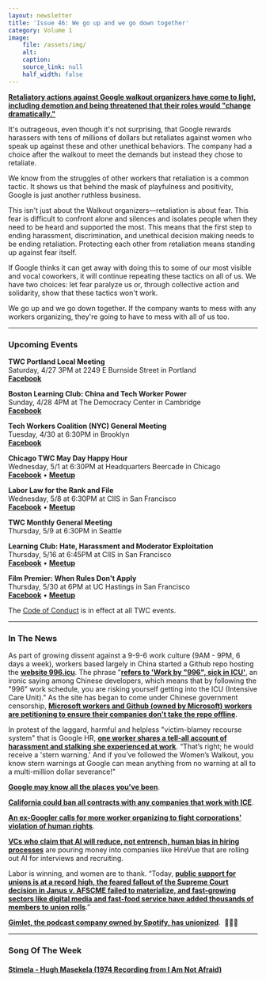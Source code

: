 ```yaml
---
layout: newsletter
title: 'Issue 46: We go up and we go down together'
category: Volume 1
image:
    file: /assets/img/
    alt: 
    caption: 
    source_link: null
    half_width: false
---
```


<!-- Content imported from: https://us11.campaign-archive.com/?e=dbff030191&u=194e57c175176cfd13007a197&id=fb0a087f82 -->

[**Retaliatory actions against Google walkout organizers have come to light, including demotion and being threatened that their roles would "change dramatically."**](https://www.wired.com/story/google-walkout-organizers-say-theyre-facing-retaliation/?mbid=social_twitter_onsiteshare)

<!--excerpt-->
  
It's outrageous, even though it's not surprising, that Google rewards harassers with tens of millions of dollars but retaliates against women who speak up against these and other unethical behaviors. The company had a choice after the walkout to meet the demands but instead they chose to retaliate.  
  
We know from the struggles of other workers that retaliation is a common tactic. It shows us that behind the mask of playfulness and positivity, Google is just another ruthless business.  
  
This isn't just about the Walkout organizers—retaliation is about fear. This fear is difficult to confront alone and silences and isolates people when they need to be heard and supported the most. This means that the first step to ending harassment, discrimination, and unethical decision making needs to be ending retaliation. Protecting each other from retaliation means standing up against fear itself.  
  
If Google thinks it can get away with doing this to some of our most visible and vocal coworkers, it will continue repeating these tactics on all of us. We have two choices: let fear paralyze us or, through collective action and solidarity, show that these tactics won't work.  
  
We go up and we go down together. If the company wants to mess with any workers organizing, they're going to have to mess with all of us too. 

***

###  Upcoming Events

 **TWC Portland Local Meeting**  
Saturday, 4/27 3PM at&nbsp;2249 E Burnside Street in Portland  
[**Facebook**](https://www.facebook.com/events/2364437803821440/)  
  
**Boston Learning Club: China and Tech Worker Power**  
Sunday, 4/28 4PM at&nbsp;The Democracy Center in Cambridge  
[**Facebook**](https://www.facebook.com/events/641911872912890/)  
  
**Tech Workers Coalition (NYC) General Meeting**  
Tuesday, 4/30 at 6:30PM in Brooklyn  
[**Facebook**](https://www.facebook.com/events/579455449214924/)  
  
**Chicago TWC May Day Happy Hour**  
Wednesday, 5/1 at 6:30PM at Headquarters Beercade in Chicago  
**[Facebook](https://www.facebook.com/events/1059041377639542/)**&nbsp;• [**Meetup**](https://meetu.ps/e/GGSRn/3SQcb/f)

**Labor Law for the Rank and File**  
Wednesday, 5/8 at 6:30PM at CIIS in San Francisco  
**[Facebook](https://www.facebook.com/events/1059041377639542/)**&nbsp;• [**Meetup**](https://www.meetup.com/Tech-Workers-Coalition/events/260882323/)

**TWC Monthly General Meeting**  
Thursday, 5/9 at 6:30PM in Seattle  
  
**Learning Club: Hate, Harassment and Moderator Exploitation**  
Thursday, 5/16 at 6:45PM at CIIS in San Francisco  
[**Facebook**](https://www.facebook.com/events/280599746151137/)&nbsp;• [**Meetup**](https://www.meetup.com/Tech-Workers-Coalition/events/260855234/)  
  
**Film Premier: When Rules Don't Apply**  
Thursday, 5/30 at 6PM at UC Hastings in San Francisco  
[**Facebook**](https://www.facebook.com/events/450546672154765/)&nbsp;• [**Meetup**](https://www.meetup.com/Tech-Workers-Coalition/events/260858861/)

The [Code of Conduct](https://techworkerscoalition.org/community-guide/) is in effect at all TWC events.

***

### In The News

As part of growing dissent against a 9-9-6 work culture (9AM - 9PM, 6 days a week), workers based largely in China started a Github repo hosting the [**website 996.icu**](https://996.icu/#/en_US). The phrase "[**refers to 'Work by "996", sick in ICU'**](https://github.com/996icu/996.ICU), an ironic saying among Chinese developers, which means that by following the "996" work schedule, you are risking yourself getting into the ICU (Intensive Care Unit)." As the site has began to come under Chinese government censorship,&nbsp;[**Microsoft workers and Github (owned by Microsoft) workers are petitioning to ensure their companies don't take the repo offline**](https://buzzfeednews.com/article/carolineodonovan/microsoft-petition-996-icu-workweek-china).

In protest of the laggard, harmful and helpless "victim-blamey recourse system" that is Google HR, [**one&nbsp;worker shares a tell-all account of harassment and stalking she experienced at work**](https://medium.com/the-chronicles-of-the-coding-curmudgeon/the-chronicles-of-the-coding-curmudgeon-foot-guy-966a5ace5b34). “That’s right; he would receive a 'stern warning.'&nbsp;And if you’ve followed the Women’s Walkout, you know stern warnings at Google can mean anything from no warning at all to a multi-million dollar severance!"

[**Google may know all the places you've been**](https://www.eff.org/deeplinks/2019/04/googles-sensorvault-can-tell-police-where-youve-been).  
  
[**California could ban all contracts with any companies that work with ICE**](https://gizmodo.com/california-eyes-ban-on-contracts-with-all-tech-companie-1834216493).  
  
[**An ex-Googler calls for more worker organizing to fight corporations' violation of human rights**](https://www.nytimes.com/2019/04/23/opinion/google-privacy-china.html).  
  
[**VCs who claim that AI will reduce, not entrench, human bias in hiring processes**](https://techcrunch.com/2019/04/23/the-robot-recruiter-is-coming-vcvs-ai-will-read-your-face-in-a-job-interview/)&nbsp;are pouring money into companies like HireVue that are rolling out AI for interviews and recruiting.

Labor is winning, and women are to thank. “Today, [**public support for unions is at a record high, the feared fallout of the Supreme Court decision in Janus v. AFSCME failed to materialize, and fast-growing sectors like digital media and fast-food service have added thousands of members to union rolls**](https://www.washingtonpost.com/outlook/2019/04/22/how-women-are-transforming-organized-labor/).”

[**Gimlet, the podcast company owned by Spotify, has unionized**](https://gizmodo.com/gimlet-gets-a-union-1834243384).&nbsp;&nbsp;🎉🔥✊

***

###  Song Of The Week

#### [Stimela - Hugh Masekela (1974 Recording from I Am Not Afraid)](https://www.youtube.com/watch?v=l1fIjdUEe5c)
